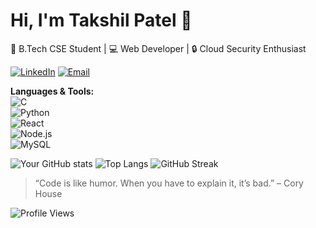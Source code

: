 
# Hi, I'm Takshil Patel 👋  
🚀 B.Tech CSE Student | 💻 Web Developer | 🔒 Cloud Security Enthusiast

[![LinkedIn](https://img.shields.io/badge/LinkedIn-blue?logo=linkedin)](https://linkedin.com/in/takshil-patel-615517376)
[![Email](https://img.shields.io/badge/Email-D14836?logo=gmail&logoColor=white)](mailto:ptakshil620@gmail.com)

**Languages & Tools:**  
![C](https://img.shields.io/badge/C-00599C?logo=c&logoColor=white)  
![Python](https://img.shields.io/badge/Python-3776AB?logo=python&logoColor=white)  
![React](https://img.shields.io/badge/React-20232A?logo=react&logoColor=61DAFB)  
![Node.js](https://img.shields.io/badge/Node.js-43853D?logo=node-dot-js&logoColor=white)  
![MySQL](https://img.shields.io/badge/MySQL-005C84?logo=mysql&logoColor=white)

![Your GitHub stats](https://github-readme-stats.vercel.app/api?username=takshilpatel26&show_icons=true&theme=tokyonight)
![Top Langs](https://github-readme-stats.vercel.app/api/top-langs/?username=takshilpatel26&layout=compact&theme=tokyonight)
![GitHub Streak](https://streak-stats.demolab.com?user=takshilpatel26&theme=tokyonight&border_radius=6)

> “Code is like humor. When you have to explain it, it’s bad.” – Cory House  

![Profile Views](https://komarev.com/ghpvc/?username=takshilpatel26&style=flat-square)  


